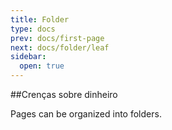 ```yaml
---
title: Folder
type: docs
prev: docs/first-page
next: docs/folder/leaf
sidebar:
  open: true
---
```


##Crenças sobre dinheiro

Pages can be organized into folders.
